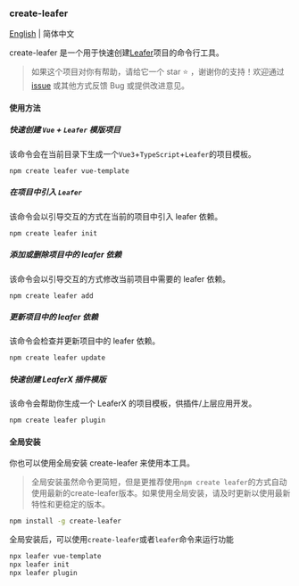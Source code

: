 ### create-leafer

[English](./README.en.md) | 简体中文

create-leafer 是一个用于快速创建[Leafer](https://www.leaferjs.com/)项目的命令行工具。

> 如果这个项目对你有帮助，请给它一个 star :star: ，谢谢你的支持！欢迎通过 [issue](https://github.com/214L/create-leafer/issues) 或其他方式反馈 Bug 或提供改进意见。

#### 使用方法

##### 快速创建 `Vue` + `Leafer` 模版项目

该命令会在当前目录下生成一个`Vue3`+`TypeScript`+`Leafer`的项目模板。

```bash
npm create leafer vue-template
```

##### 在项目中引入 `Leafer`

该命令会以引导交互的方式在当前的项目中引入 leafer 依赖。

```bash
npm create leafer init
```

##### 添加或删除项目中的 leafer 依赖

该命令会以引导交互的方式修改当前项目中需要的 leafer 依赖。

```bash
npm create leafer add
```


##### 更新项目中的 leafer 依赖

该命令会检查并更新项目中的 leafer 依赖。

```bash
npm create leafer update
```

##### 快速创建 LeaferX 插件模版

该命令会帮助你生成一个 LeaferX 的项目模板，供插件/上层应用开发。

```bash
npm create leafer plugin
```

#### 全局安装

你也可以使用全局安装 create-leafer 来使用本工具。
> 全局安装虽然命令更简短，但是更推荐使用`npm create leafer`的方式自动使用最新的create-leafer版本。如果使用全局安装，请及时更新以使用最新特性和更稳定的版本。

```bash
npm install -g create-leafer
```

全局安装后，可以使用`create-leafer`或者`leafer`命令来运行功能

```bash
npx leafer vue-template
npx leafer init
npx leafer plugin
```
